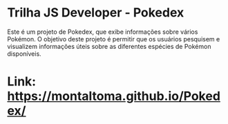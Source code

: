 # Trilha JS Developer - Pokedex

Este é um projeto de Pokedex, que exibe informações sobre vários Pokémon. O objetivo deste projeto é permitir que os usuários pesquisem e visualizem informações úteis sobre as diferentes espécies de Pokémon disponíveis.

# Link: https://montaltoma.github.io/Pokedex/
